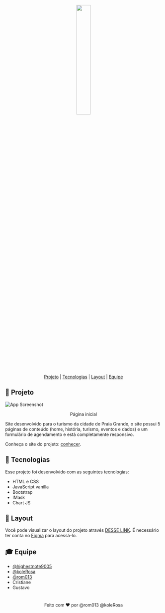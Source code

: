 
<p align="center">
  <img width="30%" src="assets/img/BRASÃO-PG-colorido-HORIZONTAL-1-01.png">
</p>
<p align="center">
  <a href="#-Projeto">Projeto</a> |
  <a href="#-Tecnologias">Tecnologias</a> |
  <a href="#-Tecnologias">Layout</a> |
  <a href="#-Equipe">Equipe</a>
</p>

## 📃 Projeto

![App Screenshot](https://i.imgur.com/xVen2Rd.png)
<p align="center">Página inicial</p>
<p>
  Site desenvolvido para o turismo da cidade de Praia Grande, o site possui 5 páginas de conteúdo (home, história, turismo, eventos e dados) e um formulário de agendamento e está completamente responsivo.  
</p>

Conheça o site do projeto: [conhecer](https://praia-grande.rom013.repl.co).


## 🚀 Tecnologias
Esse projeto foi desenvolvido com as seguintes tecnologias:
- HTML e CSS
- JavaScript vanilla
- Bootstrap
- IMask
- Chart JS

## 🎨 Layout

Você pode visualizar o layout do projeto através [DESSE LINK](https://www.figma.com/file/6gEQxRGxubTTDXJUfgnYyH/Praia-Grande-(Copy)?t=6wPmZVlumQMjY8O7-1). É necessário ter conta no [Figma](https://figma.com) para acessá-lo.

## 🎓 Equipe

- [@highestnote9005](https://github.com/highestnote9005)
- [@koleRosa](https://github.com/koleRosa)
- [@rom013](https://github.com/rom013)
- Cristiane
- Gustavo

#

<p align="center">
  Feito com ❤ por @rom013 @koleRosa
</p>
